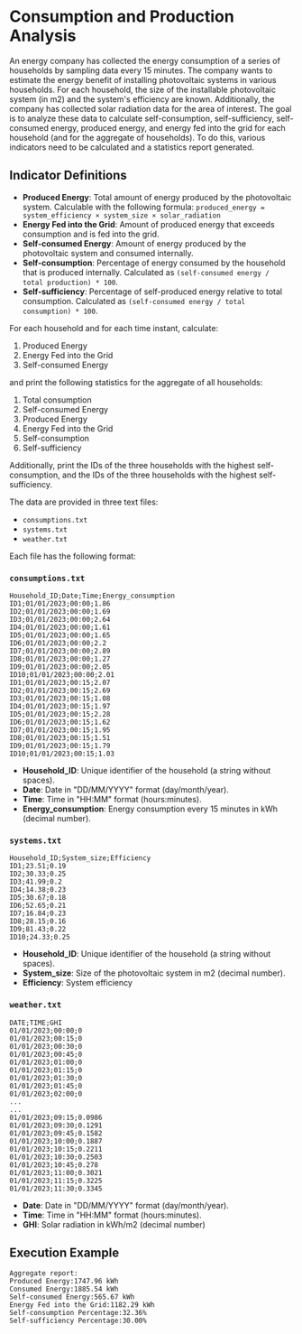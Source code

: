 # Consumption and Production Analysis

An energy company has collected the energy consumption of a series of households by sampling data every 15 minutes. The company wants to estimate the energy benefit of installing photovoltaic systems in various households. For each household, the size of the installable photovoltaic system (in m2) and the system's efficiency are known. Additionally, the company has collected solar radiation data for the area of interest. The goal is to analyze these data to calculate self-consumption, self-sufficiency, self-consumed energy, produced energy, and energy fed into the grid for each household (and for the aggregate of households). To do this, various indicators need to be calculated and a statistics report generated.

## Indicator Definitions

* **Produced Energy**: Total amount of energy produced by the photovoltaic system. Calculable with the following formula: `produced_energy = system_efficiency × system_size × solar_radiation`
* **Energy Fed into the Grid**: Amount of produced energy that exceeds consumption and is fed into the grid.
* **Self-consumed Energy**: Amount of energy produced by the photovoltaic system and consumed internally.
* **Self-consumption**: Percentage of energy consumed by the household that is produced internally. Calculated as `(self-consumed energy / total production) * 100`.
* **Self-sufficiency**: Percentage of self-produced energy relative to total consumption. Calculated as `(self-consumed energy / total consumption) * 100`.

For each household and for each time instant, calculate:

1. Produced Energy
2. Energy Fed into the Grid
3. Self-consumed Energy

and print the following statistics for the aggregate of all households:

1. Total consumption
2. Self-consumed Energy
3. Produced Energy
4. Energy Fed into the Grid
5. Self-consumption
6. Self-sufficiency

Additionally, print the IDs of the three households with the highest self-consumption, and the IDs of the three households with the highest self-sufficiency.

The data are provided in three text files:

* `consumptions.txt`
* `systems.txt`
* `weather.txt`

Each file has the following format:

### `consumptions.txt`

```
Household_ID;Date;Time;Energy_consumption
ID1;01/01/2023;00:00;1.86
ID2;01/01/2023;00:00;1.69
ID3;01/01/2023;00:00;2.64
ID4;01/01/2023;00:00;1.61
ID5;01/01/2023;00:00;1.65
ID6;01/01/2023;00:00;2.2
ID7;01/01/2023;00:00;2.89
ID8;01/01/2023;00:00;1.27
ID9;01/01/2023;00:00;2.05
ID10;01/01/2023;00:00;2.01
ID1;01/01/2023;00:15;2.07
ID2;01/01/2023;00:15;2.69
ID3;01/01/2023;00:15;1.08
ID4;01/01/2023;00:15;1.97
ID5;01/01/2023;00:15;2.28
ID6;01/01/2023;00:15;1.62
ID7;01/01/2023;00:15;1.95
ID8;01/01/2023;00:15;1.51
ID9;01/01/2023;00:15;1.79
ID10;01/01/2023;00:15;1.03
```

* **Household_ID**: Unique identifier of the household (a string without spaces).
* **Date**: Date in "DD/MM/YYYY" format (day/month/year).
* **Time**: Time in "HH:MM" format (hours:minutes).
* **Energy_consumption**: Energy consumption every 15 minutes in kWh (decimal number).

### `systems.txt`

```
Household_ID;System_size;Efficiency
ID1;23.51;0.19
ID2;30.33;0.25
ID3;41.99;0.2
ID4;14.38;0.23
ID5;30.67;0.18
ID6;52.65;0.21
ID7;16.84;0.23
ID8;28.15;0.16
ID9;81.43;0.22
ID10;24.33;0.25
```

* **Household_ID**: Unique identifier of the household (a string without spaces).
* **System_size**: Size of the photovoltaic system in m2 (decimal number).
* **Efficiency**: System efficiency

### `weather.txt`

```
DATE;TIME;GHI
01/01/2023;00:00;0
01/01/2023;00:15;0
01/01/2023;00:30;0
01/01/2023;00:45;0
01/01/2023;01:00;0
01/01/2023;01:15;0
01/01/2023;01:30;0
01/01/2023;01:45;0
01/01/2023;02:00;0
...
...
01/01/2023;09:15;0.0986
01/01/2023;09:30;0.1291
01/01/2023;09:45;0.1582
01/01/2023;10:00;0.1887
01/01/2023;10:15;0.2211
01/01/2023;10:30;0.2503
01/01/2023;10:45;0.278
01/01/2023;11:00;0.3021
01/01/2023;11:15;0.3225
01/01/2023;11:30;0.3345
```

* **Date**: Date in "DD/MM/YYYY" format (day/month/year).
* **Time**: Time in "HH:MM" format (hours:minutes).
* **GHI**: Solar radiation in kWh/m2 (decimal number)

## Execution Example

```
Aggregate report:
Produced Energy:1747.96 kWh
Consumed Energy:1885.54 kWh
Self-consumed Energy:565.67 kWh
Energy Fed into the Grid:1182.29 kWh
Self-consumption Percentage:32.36%
Self-sufficiency Percentage:30.00%
```
